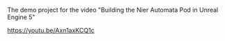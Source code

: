 The demo project for the video "Building the Nier Automata Pod in Unreal Engine 5"

https://youtu.be/Axn1axKCQ1c